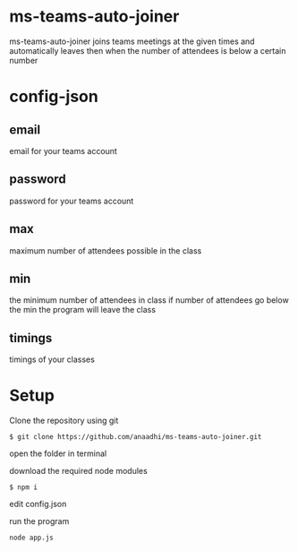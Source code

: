 # ms-teams-auto-joiner

ms-teams-auto-joiner joins teams meetings at the given times and automatically leaves then when the number of attendees is below a certain number



# config-json 

## email
email for your teams account

## password
password for your teams account

## max
maximum number of attendees possible in the class

## min
the minimum number of attendees in class if number of attendees go below the min the program will leave the class

## timings
timings of your classes 



# Setup

Clone the repository using git 
```
$ git clone https://github.com/anaadhi/ms-teams-auto-joiner.git
```

open the folder in terminal 

download the required node modules 
```
$ npm i 
```

edit config.json

run the program 
```
node app.js
```
